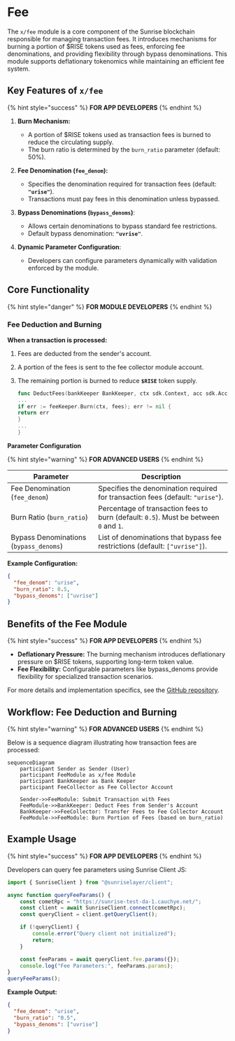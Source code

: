 # Fee

The `x/fee` module is a core component of the Sunrise blockchain responsible for managing transaction fees. It introduces mechanisms for burning a portion of $RISE tokens used as fees, enforcing fee denominations, and providing flexibility through bypass denominations. This module supports deflationary tokenomics while maintaining an efficient fee system.

## Key Features of `x/fee`

{% hint style="success" %}
**FOR APP DEVELOPERS**
{% endhint %}

1. **Burn Mechanism:**

    - A portion of $RISE tokens used as transaction fees is burned to reduce the circulating supply.
    - The burn ratio is determined by the `burn_ratio` parameter (default: 50%).
2. **Fee Denomination (`fee_denom`):**

    - Specifies the denomination required for transaction fees (default: **`"urise"`**).
    - Transactions must pay fees in this denomination unless bypassed.
3. **Bypass Denominations (`bypass_denoms`)**:

    - Allows certain denominations to bypass standard fee restrictions.
    - Default bypass denomination: **`"uvrise"`**.
4. **Dynamic Parameter Configuration**:

    - Developers can configure parameters dynamically with validation enforced by the module.

## Core Functionality

{% hint style="danger" %}
**FOR MODULE DEVELOPERS**
{% endhint %}

### Fee Deduction and Burning

**When a transaction is processed:**

1. Fees are deducted from the sender's account.
2. A portion of the fees is sent to the fee collector module account.
3. The remaining portion is burned to reduce **`$RISE`** token supply.

   ```go
   func DeductFees(bankKeeper BankKeeper, ctx sdk.Context, acc sdk.AccountI, fees sdk.Coins, feeKeeper feekeeper.Keeper) error {
   ...
   if err := feeKeeper.Burn(ctx, fees); err != nil {
   return err
   }
   ...
   }
   ```

**Parameter Configuration**

{% hint style="warning" %}
**FOR ADVANCED USERS**
{% endhint %}

| Parameter                | Description                                                                 |
|--------------------------|-----------------------------------------------------------------------------|
| Fee Denomination (`fee_denom`)     | Specifies the denomination required for transaction fees (default: `"urise"`).       |
| Burn Ratio (`burn_ratio`)         | Percentage of transaction fees to burn (default: `0.5`). Must be between `0` and `1`. |
| Bypass Denominations (`bypass_denoms`) | List of denominations that bypass fee restrictions (default: `["uvrise"]`).          |

**Example Configuration:**

```json
{
  "fee_denom": "urise",
  "burn_ratio": 0.5,
  "bypass_denoms": ["uvrise"]
}
```

## Benefits of the Fee Module

{% hint style="success" %}
**FOR APP DEVELOPERS**
{% endhint %}

- **Deflationary Pressure:**
  The burning mechanism introduces deflationary pressure on $RISE tokens, supporting long-term token value.
- **Fee Flexibility:**
  Configurable parameters like bypass_denoms provide flexibility for specialized transaction scenarios.

For more details and implementation specifics, see the [GitHub repository](https://github.com/sunriselayer/sunrise/tree/main/x/fee).

## Workflow: Fee Deduction and Burning

{% hint style="warning" %}
**FOR ADVANCED USERS**
{% endhint %}

Below is a sequence diagram illustrating how transaction fees are processed:

```mermaid
sequenceDiagram
    participant Sender as Sender (User)
    participant FeeModule as x/fee Module
    participant BankKeeper as Bank Keeper
    participant FeeCollector as Fee Collector Account

    Sender->>FeeModule: Submit Transaction with Fees
    FeeModule->>BankKeeper: Deduct Fees from Sender's Account
    BankKeeper->>FeeCollector: Transfer Fees to Fee Collector Account
    FeeModule->>FeeModule: Burn Portion of Fees (based on burn_ratio)
```

## Example Usage

{% hint style="success" %}
**FOR APP DEVELOPERS**
{% endhint %}

Developers can query fee parameters using Sunrise Client JS:

```javascript
import { SunriseClient } from "@sunriselayer/client";

async function queryFeeParams() {
    const cometRpc = "https://sunrise-test-da-1.cauchye.net/";
    const client = await SunriseClient.connect(cometRpc);
    const queryClient = client.getQueryClient();

    if (!queryClient) {
        console.error("Query client not initialized");
        return;
    }

    const feeParams = await queryClient.fee.params({});
    console.log("Fee Parameters:", feeParams.params);
}
queryFeeParams();
```

**Example Output:**

```json
{
  "fee_denom": "urise",
  "burn_ratio": "0.5",
  "bypass_denoms": ["uvrise"]
}
```